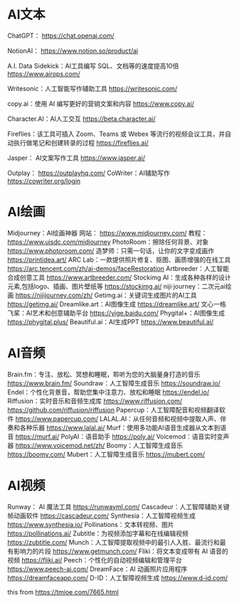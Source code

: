 # AI文本

ChatGPT： https://chat.openai.com/

NotionAI： https://www.notion.so/product/ai

A.I. Data Sidekick：AI工具编写 SQL、文档等的速度提高10倍 https://www.airops.com/

Writesonic：人工智能写作辅助工具 https://writesonic.com/

copy.ai：使用 AI 编写更好的营销文案和内容 https://www.copy.ai/

Character.AI：AI人工交互 https://beta.character.ai/

Fireflies：该工具可插入 Zoom、Teams 或 Webex 等流行的视频会议工具，并自动执行做笔记和创建转录的过程 https://fireflies.ai/

Jasper： AI文案写作工具 https://www.jasper.ai/

Outplay： https://outplayhq.com/
CoWriter：AI辅助写作 https://cowriter.org/login

# AI绘画

Midjourney：AI绘画神器
网站： https://www.midjourney.com/
教程： https://www.uisdc.com/midjourney
PhotoRoom：擦除任何背景、对象
https://www.photoroom.com/
造梦师：只需一句话，让你的文字变成画作
https://printidea.art/
ARC Lab：一款提供照片修复、抠图、画质增强的在线工具
https://arc.tencent.com/zh/ai-demos/faceRestoration
Artbreeder：人工智能合成创意工具
https://www.artbreeder.com/
Stockimg AI：生成各种各样的设计元素,包括logo、插画、图片壁纸等
https://stockimg.ai/
niji·journey：二次元ai绘画
https://nijijourney.com/zh/
Getimg.ai：关键词生成图片的AI工具
https://getimg.ai/
Dreamlike.art：AI图像生成
https://dreamlike.art/
文心一格 飞桨：AI艺术和创意辅助平台
https://yige.baidu.com/
Phygital+：AI图像生成
https://phygital.plus/
Beautiful.ai：AI生成PPT
https://www.beautiful.ai/

# AI音频

Brain.fm：专注、放松、冥想和睡眠，聆听为您的大脑量身打造的音乐
https://www.brain.fm/
Soundraw：人工智障生成音乐
https://soundraw.io/
Endel：个性化背景音，帮助您集中注意力、放松和睡眠
https://endel.io/
Riffusion：实时音乐和音频生成库
https://www.riffusion.com/
https://github.com/riffusion/riffusion
Papercup：人工智障配音和视频翻译软件
https://www.papercup.com/
LALAL.AI：从任何音频和视频中提取人声、伴奏和各种乐器
https://www.lalal.ai/
Murf：使用多功能AI语音生成器从文本到语音
https://murf.ai/
PolyAI：语音助手
https://poly.ai/
Voicemod：语音实时变声器
https://www.voicemod.net/zh/
Boomy：人工智障生成音乐
https://boomy.com/
Mubert：人工智障生成音乐
https://mubert.com/

# AI视频

Runway： AI 魔法工具
https://runwayml.com/
Cascadeur：人工智障辅助关键帧动画软件
https://cascadeur.com/
Synthesia：人工智障视频生成
https://www.synthesia.io/
Pollinations：文本转视频、图片
https://pollinations.ai/
Zubtitle：为视频添加字幕和在线编辑视频
https://zubtitle.com/
Munch：人工智障提取视频中的最引人入胜、最流行和最有影响力的片段
https://www.getmunch.com/
Fliki：将文本变成带有 AI 语音的视频
https://fliki.ai/
Peech：个性化的自动视频编辑和管理平台
https://www.peech-ai.com/
DreamFace：AI 动画照片应用程序
https://dreamfaceapp.com/
D-ID：人工智障视频生成
https://www.d-id.com/

this from https://tmioe.com/7665.html
